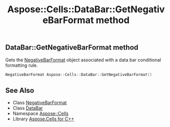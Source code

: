 ﻿---
title: Aspose::Cells::DataBar::GetNegativeBarFormat method
linktitle: GetNegativeBarFormat
second_title: Aspose.Cells for C++ API Reference
description: 'Aspose::Cells::DataBar::GetNegativeBarFormat method. Gets the NegativeBarFormat object associated with a data bar conditional formatting rule in C++.'
type: docs
weight: 1500
url: /cpp/aspose.cells/databar/getnegativebarformat/
---
## DataBar::GetNegativeBarFormat method


Gets the [NegativeBarFormat](../../negativebarformat/) object associated with a data bar conditional formatting rule.

```cpp
NegativeBarFormat Aspose::Cells::DataBar::GetNegativeBarFormat()
```

## See Also

* Class [NegativeBarFormat](../../negativebarformat/)
* Class [DataBar](../)
* Namespace [Aspose::Cells](../../)
* Library [Aspose.Cells for C++](../../../)
